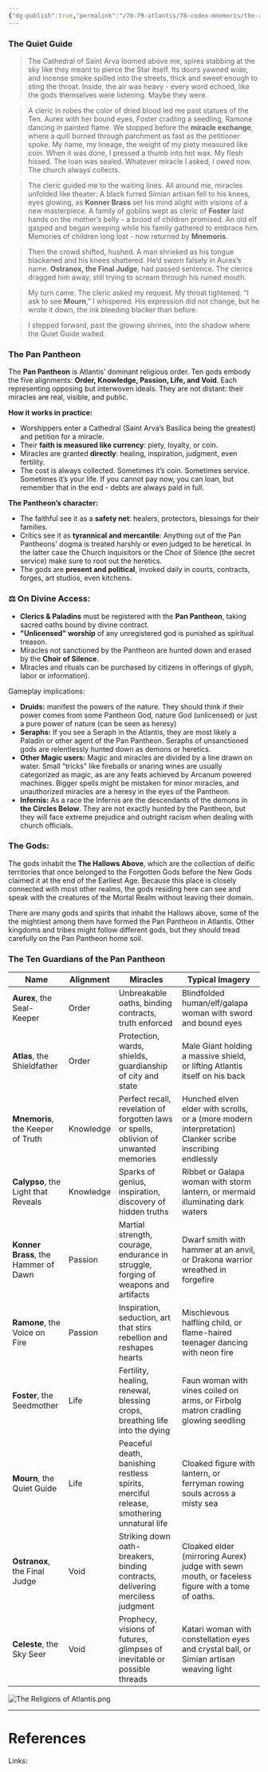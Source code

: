 ```yaml
---
{"dg-publish":true,"permalink":"/70-79-atlantis/78-codex-mnemoris/the-religions-of-atlantis/","tags":["PKM","Atlantis"]}
---
```


### The Quiet Guide

>The Cathedral of Saint Arva loomed above me, spires stabbing at the sky like they meant to pierce the Star itself. Its doors yawned wide, and incense smoke spilled into the streets, thick and sweet enough to sting the throat. Inside, the air was heavy - every word echoed, like the gods themselves were listening. Maybe they were.

>A cleric in robes the color of dried blood led me past statues of the Ten. Aurex with her bound eyes, Foster cradling a seedling, Ramone dancing in painted flame. We stopped before the **miracle exchange**, where a quill burned through parchment as fast as the petitioner spoke. My name, my lineage, the weight of my piety measured like coin. When it was done, I pressed a thumb into hot wax. My flesh hissed. The loan was sealed. Whatever miracle I asked, I owed now. The church always collects.

>The cleric guided me to the waiting lines. All around me, miracles unfolded like theater: A black furred Simian artisan fell to his knees, eyes glowing, as **Konner Brass** set his mind alight with visions of a new masterpiece. A family of goblins wept as cleric of **Foster** laid hands on the mother’s belly - a brood of children promised. An old elf gasped and began weeping while his family gathered to embrace him. Memories of children long lost - now returned by **Mnemoris**.

>Then the crowd shifted, hushed. A man shrieked as his tongue blackened and his knees shattered. He’d sworn falsely in Aurex’s name. **Ostranox, the Final Judge**, had passed sentence. The clerics dragged him away, still trying to scream through his ruined mouth.

>My turn came. The cleric asked my request. My throat tightened. “I ask to see **Mourn**,” I whispered. His expression did not change, but he wrote it down, the ink bleeding blacker than before.

>I stepped forward, past the glowing shrines, into the shadow where the Quiet Guide waited.

### The Pan Pantheon

The **Pan Pantheon** is Atlantis’ dominant religious order. Ten gods embody the five alignments: **Order, Knowledge, Passion, Life, and Void**. Each representing opposing but interwoven ideals. They are not distant: their miracles are real, visible, and public.

**How it works in practice:**
- Worshippers enter a Cathedral (Saint Arva’s Basilica being the greatest) and petition for a miracle.
- Their **faith is measured like currency**: piety, loyalty, or coin.
- Miracles are granted **directly**: healing, inspiration, judgment, even fertility.
- The cost is always collected. Sometimes it’s coin. Sometimes service. Sometimes it’s your life. If you cannot pay now, you can loan, but remember that in the end - debts are always paid in full.

**The Pantheon’s character:**
- The faithful see it as a **safety net**: healers, protectors, blessings for their families.
- Critics see it as **tyrannical and mercantile**: Anything out of the Pan Pantheons' dogma is treated harshly or even judged to be heretical. In the latter case the Church inquisitors or the Choir of Silence (the secret service) make sure to root out the heretics.
- The gods are **present and political**, invoked daily in courts, contracts, forges, art studios, even kitchens.

### ⚖️ On Divine Access:

- **Clerics & Paladins** must be registered with the **Pan Pantheon**, taking sacred oaths bound by divine contract.
- **"Unlicensed" worship** of any unregistered god is punished as spiritual treason.
- Miracles not sanctioned by the Pantheon are hunted down and erased by the **Choir of Silence**.
- Miracles and rituals can be purchased by citizens in offerings of glyph, labor or information).

Gameplay implications:
- **Druids:** manifest the powers of the nature. They should think if their power comes from some Pantheon God, nature God (unlicensed) or just a pure power of nature (can be seen as heresy)
- **Seraphs:** If you see a Seraph in the Atlantis, they are most likely a Paladin or other agent of the Pan Pantheon. Seraphs of unsanctioned gods are relentlessly hunted down as demons or heretics.
- **Other Magic users:** Magic and miracles are divided by a line drawn on water. Small "tricks" like fireballs or snaring wines are usually categorized as magic, as are any feats achieved by Arcanum powered machines. Bigger spells might be mistaken for minor miracles, and unauthorized miracles are a heresy in the eyes of the Pantheon.
- **Infernis:** As a race the Infernis are the descendants of the demons in **the Circles Below**. They are not exactly hunted by the Pantheon, but they will face extreme prejudice and outright racism when dealing with church officials.

### The Gods:

The gods inhabit the **The Hallows Above**, which are the collection of deific territories that once belonged to the Forgotten Gods before the New Gods claimed it at the end of the Earliest Age. Because this place is closely connected with most other realms, the gods residing here can see and speak with the creatures of the Mortal Realm without leaving their domain.

There are many gods and spirits that inhabit the Hallows above, some of the the mightiest among them have formed the Pan Pantheon in Atlantis. Other kingdoms and tribes might follow different gods, but they should tread carefully on the Pan Pantheon home soil.

### The Ten Guardians of the Pan Pantheon

| **Name**                             | **Alignment** | **Miracles**                                                                            | **Typical Imagery**                                                                                     |
| ------------------------------------ | ------------- | --------------------------------------------------------------------------------------- | ------------------------------------------------------------------------------------------------------- |
| **Aurex**, the Seal-Keeper           | Order         | Unbreakable oaths, binding contracts, truth enforced                                    | Blindfolded human/elf/galapa woman with sword and bound eyes                                            |
| **Atlas**, the Shieldfather          | Order         | Protection, wards, shields, guardianship of city and state                              | Male Giant holding a massive shield, or lifting Atlantis itself on his back                             |
| **Mnemoris**, the Keeper of Truth    | Knowledge     | Perfect recall, revelation of forgotten laws or spells, oblivion of unwanted memories   | Hunched elven elder with scrolls, or a (more modern interpretation) Clanker scribe inscribing endlessly |
| **Calypso**, the Light that Reveals  | Knowledge     | Sparks of genius, inspiration, discovery of hidden truths                               | Ribbet or Galapa woman with storm lantern, or mermaid illuminating dark waters                          |
| **Konner Brass**, the Hammer of Dawn | Passion       | Martial strength, courage, endurance in struggle, forging of weapons and artifacts      | Dwarf smith with hammer at an anvil, or Drakona warrior wreathed in forgefire                           |
| **Ramone**, the Voice on Fire        | Passion       | Inspiration, seduction, art that stirs rebellion and reshapes hearts                    | Mischievous halfling child, or flame-haired teenager dancing with neon fire                             |
| **Foster**, the Seedmother           | Life          | Fertility, healing, renewal, blessing crops, breathing life into the dying              | Faun woman with vines coiled on arms, or Firbolg matron cradling glowing seedling                       |
| **Mourn**, the Quiet Guide           | Life          | Peaceful death, banishing restless spirits, merciful release, smothering unnatural life | Cloaked figure with lantern, or ferryman rowing souls across a misty sea                                |
| **Ostranox**, the Final Judge        | Void          | Striking down oath-breakers, binding contracts, delivering merciless judgment           | Cloaked elder (mirroring Aurex) judge with sewn mouth, or faceless figure with a tome of oaths.         |
| **Celeste**, the Sky Seer            | Void          | Prophecy, visions of futures, glimpses of inevitable or possible threads                | Katari woman with constellation eyes and crystal ball, or Simian artisan weaving light                  |

![The Religions of Atlantis.png](/img/user/40-49%20Extras/Files/The%20Religions%20of%20Atlantis.png)


---
# References

Links: 








